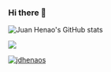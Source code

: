 ### Hi there 👋

<!--
**jdhenaos/jdhenaos** is a ✨ _special_ ✨ repository because its `README.md` (this file) appears on your GitHub profile.

Here are some ideas to get you started:

- 🔭 I’m currently working on ...
- 🌱 I’m currently learning ...
- 👯 I’m looking to collaborate on ...
- 🤔 I’m looking for help with ...
- 💬 Ask me about ...
- 📫 How to reach me: ...
- 😄 Pronouns: ...
- ⚡ Fun fact: ...
-->

![Juan Henao's GitHub stats](https://github-readme-stats.vercel.app/api?username=jdhenaos&show_icons=true&theme=radical)

<img align="center" src="https://github-readme-stats.vercel.app/api/top-langs/?username=jdhenaos&theme=radical&line_height=10&hide_langs_below=1&layout=compact" />

<p align="left"> <a href="https://github.com/ryo-ma/github-profile-trophy"><img src="https://github-profile-trophy.vercel.app/?username=jdhenaos" alt="jdhenaos" /></a> </p>
